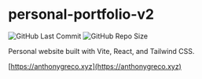 # personal-portfolio-v2

![GitHub Last Commit](https://img.shields.io/github/last-commit/anthfgreco/personal-portfolio-v2)
![GitHub Repo Size](https://img.shields.io/github/repo-size/anthfgreco/personal-portfolio-v2)

Personal website built with Vite, React, and Tailwind CSS.

[https://anthonygreco.xyz](https://anthonygreco.xyz)
